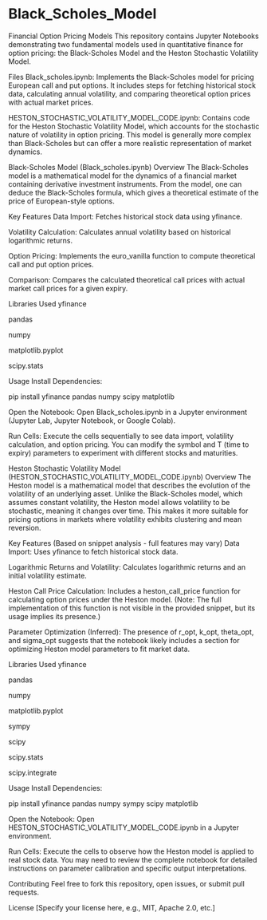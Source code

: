 # Black_Scholes_Model

Financial Option Pricing Models
This repository contains Jupyter Notebooks demonstrating two fundamental models used in quantitative finance for option pricing: the Black-Scholes Model and the Heston Stochastic Volatility Model.

Files
Black_scholes.ipynb: Implements the Black-Scholes model for pricing European call and put options. It includes steps for fetching historical stock data, calculating annual volatility, and comparing theoretical option prices with actual market prices.

HESTON_STOCHASTIC_VOLATILITY_MODEL_CODE.ipynb: Contains code for the Heston Stochastic Volatility Model, which accounts for the stochastic nature of volatility in option pricing. This model is generally more complex than Black-Scholes but can offer a more realistic representation of market dynamics.

Black-Scholes Model (Black_scholes.ipynb)
Overview
The Black-Scholes model is a mathematical model for the dynamics of a financial market containing derivative investment instruments. From the model, one can deduce the Black-Scholes formula, which gives a theoretical estimate of the price of European-style options.

Key Features
Data Import: Fetches historical stock data using yfinance.

Volatility Calculation: Calculates annual volatility based on historical logarithmic returns.

Option Pricing: Implements the euro_vanilla function to compute theoretical call and put option prices.

Comparison: Compares the calculated theoretical call prices with actual market call prices for a given expiry.

Libraries Used
yfinance

pandas

numpy

matplotlib.pyplot

scipy.stats

Usage
Install Dependencies:

pip install yfinance pandas numpy scipy matplotlib

Open the Notebook:
Open Black_scholes.ipynb in a Jupyter environment (Jupyter Lab, Jupyter Notebook, or Google Colab).

Run Cells:
Execute the cells sequentially to see data import, volatility calculation, and option pricing. You can modify the symbol and T (time to expiry) parameters to experiment with different stocks and maturities.

Heston Stochastic Volatility Model (HESTON_STOCHASTIC_VOLATILITY_MODEL_CODE.ipynb)
Overview
The Heston model is a mathematical model that describes the evolution of the volatility of an underlying asset. Unlike the Black-Scholes model, which assumes constant volatility, the Heston model allows volatility to be stochastic, meaning it changes over time. This makes it more suitable for pricing options in markets where volatility exhibits clustering and mean reversion.

Key Features (Based on snippet analysis - full features may vary)
Data Import: Uses yfinance to fetch historical stock data.

Logarithmic Returns and Volatility: Calculates logarithmic returns and an initial volatility estimate.

Heston Call Price Calculation: Includes a heston_call_price function for calculating option prices under the Heston model. (Note: The full implementation of this function is not visible in the provided snippet, but its usage implies its presence.)

Parameter Optimization (Inferred): The presence of r_opt, k_opt, theta_opt, and sigma_opt suggests that the notebook likely includes a section for optimizing Heston model parameters to fit market data.

Libraries Used
yfinance

pandas

numpy

matplotlib.pyplot

sympy

scipy

scipy.stats

scipy.integrate

Usage
Install Dependencies:

pip install yfinance pandas numpy sympy scipy matplotlib

Open the Notebook:
Open HESTON_STOCHASTIC_VOLATILITY_MODEL_CODE.ipynb in a Jupyter environment.

Run Cells:
Execute the cells to observe how the Heston model is applied to real stock data. You may need to review the complete notebook for detailed instructions on parameter calibration and specific output interpretations.

Contributing
Feel free to fork this repository, open issues, or submit pull requests.

License
[Specify your license here, e.g., MIT, Apache 2.0, etc.]
